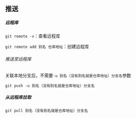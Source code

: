 ## 推送

##### 远程库

`git remote -v`：查看远程库

`git remote add 别名 仓库地址`：创建远程库





###### 推送至远程库

关联本地分支后，不需要`-u 别名（没有别名就是仓库地址）分支名`参数

`git push -u 别名（没有别名就是仓库地址）分支名`



##### 从远程库拉取

`git pull 别名（没有别名就是仓库地址）分支名`